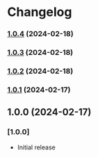 # Changelog

### [1.0.4](https://github.com/LeoFranklin015/AnonInsight-sdk/compare/v1.0.3...v1.0.4) (2024-02-18)

### [1.0.3](https://github.com/LeoFranklin015/AnonInsight-sdk/compare/v1.0.2...v1.0.3) (2024-02-18)

### [1.0.2](https://github.com/LeoFranklin015/AnonInsight-sdk/compare/v1.0.1...v1.0.2) (2024-02-18)

### [1.0.1](https://github.com/LeoFranklin015/AnonInsight-sdk/compare/v1.0.0...v1.0.1) (2024-02-17)

## 1.0.0 (2024-02-17)

### [1.0.0]

- Initial release
